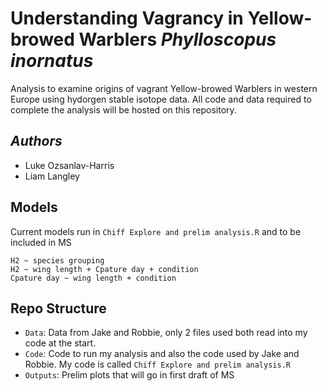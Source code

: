 # Understanding Vagrancy in Yellow-browed Warblers *Phylloscopus inornatus*

Analysis to examine origins of vagrant Yellow-browed Warblers in western Europe using hydorgen stable isotope data. All code and data required to complete the analysis will be hosted on this repository.

## *Authors*
- Luke Ozsanlav-Harris
- Liam Langley

## Models
Current models run in `Chiff Explore and prelim analysis.R` and to be included in MS
```{r]
H2 ~ species grouping
H2 ~ wing length + Cpature day + condition
Cpature day ~ wing length + condition
```

## Repo Structure
- `Data`: Data from Jake and Robbie, only 2 files used both read into my code at the start. 
- `Code`: Code to run my analysis and also the code used by Jake and Robbie. My code is called `Chiff Explore and prelim analysis.R`
- `Outputs`: Prelim plots that will go in first draft of MS
